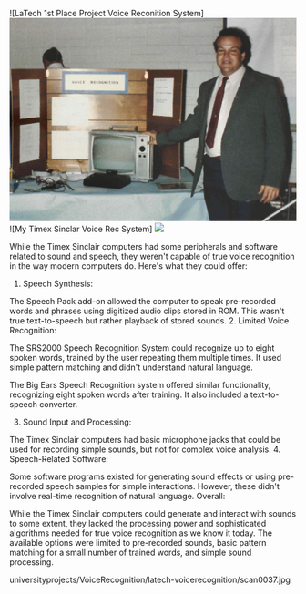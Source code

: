 
![LaTech 1st Place Project Voice Reconition System]
<img src="scan0037.jpg"/>
![My Timex Sinclar Voice Rec System]
<img src="scan0scan0042.jpg"/>



While the Timex Sinclair computers had some peripherals and software related to sound and speech, they weren't capable of true voice recognition in the way modern computers do. Here's what they could offer:

1. Speech Synthesis:

The Speech Pack add-on allowed the computer to speak pre-recorded words and phrases using digitized audio clips stored in ROM. This wasn't true text-to-speech but rather playback of stored sounds.
2. Limited Voice Recognition:

The SRS2000 Speech Recognition System could recognize up to eight spoken words, trained by the user repeating them multiple times. It used simple pattern matching and didn't understand natural language.

The Big Ears Speech Recognition system offered similar functionality, recognizing eight spoken words after training. It also included a text-to-speech converter.

3. Sound Input and Processing:

The Timex Sinclair computers had basic microphone jacks that could be used for recording simple sounds, but not for complex voice analysis.
4. Speech-Related Software:

Some software programs existed for generating sound effects or using pre-recorded speech samples for simple interactions. However, these didn't involve real-time recognition of natural language.
Overall:

While the Timex Sinclair computers could generate and interact with sounds to some extent, they lacked the processing power and sophisticated algorithms needed for true voice recognition as we know it today. The available options were limited to pre-recorded sounds, basic pattern matching for a small number of trained words, and simple sound processing.

universityprojects/VoiceRecognition/latech-voicerecognition/scan0037.jpg

